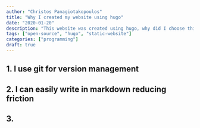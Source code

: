 ```yaml
---
author: "Christos Panagiotakopoulos"
title: "Why I created my website using hugo"
date: "2020-01-20"
description: "This website was created using hugo, why did I choose this technology?"
tags: ["open-source", "hugo", "static-website"]
categories: ["programming"]
draft: true
---
```


## 1. I use git for version management

## 2. I can easily write in markdown reducing friction

## 3. 